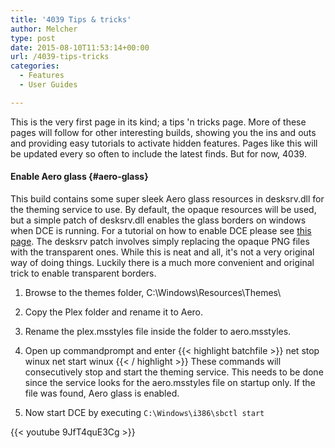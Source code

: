 ```yaml
---
title: '4039 Tips & tricks'
author: Melcher
type: post
date: 2015-08-10T11:53:14+00:00
url: /4039-tips-tricks
categories:
  - Features
  - User Guides

---
```

This is the very first page in its kind; a tips 'n tricks page. More of these pages will follow for other interesting builds, showing you the ins and outs and providing easy tutorials to activate hidden features. Pages like this will be updated every so often to include the latest finds. But for now, 4039.

#### Enable Aero glass {#aero-glass}

This build contains some super sleek Aero glass resources in desksrv.dll for the theming service to use. By default, the opaque resources will be used, but a simple patch of desksrv.dll enables the glass borders on windows when DCE is running. For a tutorial on how to enable DCE please see [this page](/desktop-compositing). The desksrv patch involves simply replacing the opaque PNG files with the transparent ones. While this is neat and all, it's not a very original way of doing things. Luckily there is a much more convenient and original trick to enable transparent borders.

1. Browse to the themes folder, C:\Windows\Resources\Themes\
2. Copy the Plex folder and rename it to Aero.
3. Rename the plex.msstyles file inside the folder to aero.msstyles.
4. Open up commandprompt and enter 
  {{< highlight batchfile >}}
  net stop winux
  net start winux
{{< / highlight >}}
  These commands will consecutively stop and start the theming service. This needs to be done since the service looks for the aero.msstyles file on startup only. If the file was found, Aero glass is enabled.
    
5. Now start DCE by executing `C:\Windows\i386\sbctl start`

{{< youtube 9JfT4quE3Cg >}}